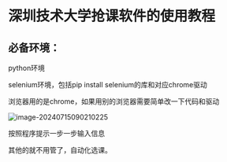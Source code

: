 # 深圳技术大学抢课软件的使用教程

## 必备环境：

python环境

selenium环境，包括pip install selenium的库和对应chrome驱动

浏览器用的是chrome，如果用别的浏览器需要简单改一下代码和驱动



![image-20240715090210225](C:\Users\33847\AppData\Roaming\Typora\typora-user-images\image-20240715090210225.png)

按照程序提示一步一步输入信息

其他的就不用管了，自动化选课。